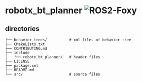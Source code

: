 # robotx_bt_planner ![ROS2-Foxy](https://github.com/OUXT-Polaris/robotx_bt_planner/workflows/ROS2-Foxy/badge.svg)

## directories
~~~
├── behavior_trees/          # xml files of behavior tree  
├── CMakeLists.txt
├── CONTRIBUTING.md
├── include
│   └── robotx_bt_planner/   # header files
├── LICENSE
├── package.xml
├── README.md
└── src/                     # source files
~~~
